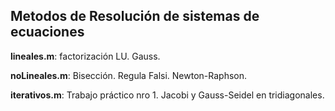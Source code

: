 <h2>Metodos de Resolución de sistemas de ecuaciones</h2>

<b>lineales.m</b>: factorización LU. Gauss.

<b>noLineales.m</b>: Bisección. Regula Falsi. Newton-Raphson.

<b>iterativos.m</b>: Trabajo práctico nro 1. Jacobi y Gauss-Seidel en tridiagonales.
